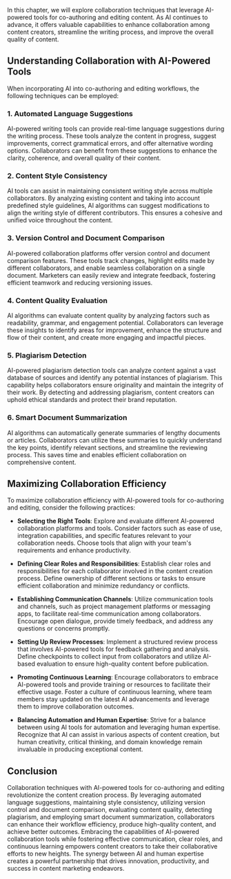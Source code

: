 

In this chapter, we will explore collaboration techniques that leverage AI-powered tools for co-authoring and editing content. As AI continues to advance, it offers valuable capabilities to enhance collaboration among content creators, streamline the writing process, and improve the overall quality of content.

Understanding Collaboration with AI-Powered Tools
-------------------------------------------------

When incorporating AI into co-authoring and editing workflows, the following techniques can be employed:

### 1. **Automated Language Suggestions**

AI-powered writing tools can provide real-time language suggestions during the writing process. These tools analyze the content in progress, suggest improvements, correct grammatical errors, and offer alternative wording options. Collaborators can benefit from these suggestions to enhance the clarity, coherence, and overall quality of their content.

### 2. **Content Style Consistency**

AI tools can assist in maintaining consistent writing style across multiple collaborators. By analyzing existing content and taking into account predefined style guidelines, AI algorithms can suggest modifications to align the writing style of different contributors. This ensures a cohesive and unified voice throughout the content.

### 3. **Version Control and Document Comparison**

AI-powered collaboration platforms offer version control and document comparison features. These tools track changes, highlight edits made by different collaborators, and enable seamless collaboration on a single document. Marketers can easily review and integrate feedback, fostering efficient teamwork and reducing versioning issues.

### 4. **Content Quality Evaluation**

AI algorithms can evaluate content quality by analyzing factors such as readability, grammar, and engagement potential. Collaborators can leverage these insights to identify areas for improvement, enhance the structure and flow of their content, and create more engaging and impactful pieces.

### 5. **Plagiarism Detection**

AI-powered plagiarism detection tools can analyze content against a vast database of sources and identify any potential instances of plagiarism. This capability helps collaborators ensure originality and maintain the integrity of their work. By detecting and addressing plagiarism, content creators can uphold ethical standards and protect their brand reputation.

### 6. **Smart Document Summarization**

AI algorithms can automatically generate summaries of lengthy documents or articles. Collaborators can utilize these summaries to quickly understand the key points, identify relevant sections, and streamline the reviewing process. This saves time and enables efficient collaboration on comprehensive content.

Maximizing Collaboration Efficiency
-----------------------------------

To maximize collaboration efficiency with AI-powered tools for co-authoring and editing, consider the following practices:

* **Selecting the Right Tools**: Explore and evaluate different AI-powered collaboration platforms and tools. Consider factors such as ease of use, integration capabilities, and specific features relevant to your collaboration needs. Choose tools that align with your team's requirements and enhance productivity.

* **Defining Clear Roles and Responsibilities**: Establish clear roles and responsibilities for each collaborator involved in the content creation process. Define ownership of different sections or tasks to ensure efficient collaboration and minimize redundancy or conflicts.

* **Establishing Communication Channels**: Utilize communication tools and channels, such as project management platforms or messaging apps, to facilitate real-time communication among collaborators. Encourage open dialogue, provide timely feedback, and address any questions or concerns promptly.

* **Setting Up Review Processes**: Implement a structured review process that involves AI-powered tools for feedback gathering and analysis. Define checkpoints to collect input from collaborators and utilize AI-based evaluation to ensure high-quality content before publication.

* **Promoting Continuous Learning**: Encourage collaborators to embrace AI-powered tools and provide training or resources to facilitate their effective usage. Foster a culture of continuous learning, where team members stay updated on the latest AI advancements and leverage them to improve collaboration outcomes.

* **Balancing Automation and Human Expertise**: Strive for a balance between using AI tools for automation and leveraging human expertise. Recognize that AI can assist in various aspects of content creation, but human creativity, critical thinking, and domain knowledge remain invaluable in producing exceptional content.

Conclusion
----------

Collaboration techniques with AI-powered tools for co-authoring and editing revolutionize the content creation process. By leveraging automated language suggestions, maintaining style consistency, utilizing version control and document comparison, evaluating content quality, detecting plagiarism, and employing smart document summarization, collaborators can enhance their workflow efficiency, produce high-quality content, and achieve better outcomes. Embracing the capabilities of AI-powered collaboration tools while fostering effective communication, clear roles, and continuous learning empowers content creators to take their collaborative efforts to new heights. The synergy between AI and human expertise creates a powerful partnership that drives innovation, productivity, and success in content marketing endeavors.
